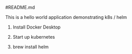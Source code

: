 #README.md

This is a hello world application demonstrating k8s / helm

1. Install Docker Desktop

2. Start up kubernetes

3. brew install helm


